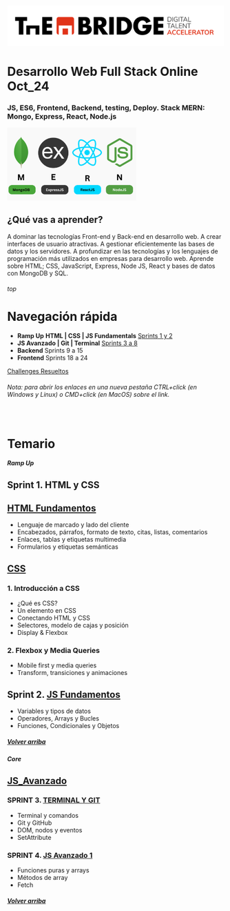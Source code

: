 ![logotipo de The Bridge](./assets/img/logo.png)

# Desarrollo Web Full Stack Online Oct_24

### JS, ES6, Frontend, Backend, testing, Deploy. Stack MERN: Mongo, Express, React, Node.js 

<img src="./assets/img/mern.png" alt="mern icon" width="300" style="display: inline-block; margin-right: 10px;"/> &nbsp;

## ¿Qué vas a aprender?
A dominar las tecnologías Front-end y Back-end en desarrollo web.
A crear interfaces de usuario atractivas.
A gestionar eficientemente las bases de datos y los servidores.
A profundizar en las tecnologías y los lenguajes de programación más utilizados en empresas para desarrollo web.
Aprende sobre HTML; CSS, JavaScript, Express, Node JS, React y bases de datos con MongoDB y SQL.
<br>

###### top
# Navegación rápida

- **Ramp Up** **HTML | CSS | JS Fundamentals** [Sprints 1 y 2](#ramp-up)
- **JS Avanzado | Git | Terminal** [Sprints 3 a 8](#js_avanzado)
- **Backend** Sprints 9 a 15
- **Frontend** Sprints 18 a 24

[Challenges Resueltos](https://github.com/BeaSerrano/Challenges)

###### Nota: para abrir los enlaces en una nueva pestaña CTRL+click (en Windows y Linux) o CMD+click (en MacOS) sobre el link.


<br/>

# Temario

##### Ramp Up
## Sprint 1. HTML y CSS
## [HTML Fundamentos](./01_Ramp_Up/01_html/)
- Lenguaje de marcado y lado del cliente
- Encabezados, párrafos, formato de texto, citas, listas, comentarios
- Enlaces, tablas y etiquetas multimedia
- Formularios y etiquetas semánticas

## [CSS](./01_Ramp_Up/02_css/) 


### 1. Introducción a CSS
- ¿Qué es CSS?
- Un elemento en CSS
- Conectando HTML y CSS
- Selectores, modelo de cajas y posición 
- Display & Flexbox


###  2. Flexbox y Media Queries
- Mobile first y media queries
- Transform, transiciones y animaciones


## Sprint 2. [JS Fundamentos](./01_Ramp_Up/03_js/) 
- Variables y tipos de datos
- Operadores, Arrays y Bucles
- Funciones, Condicionales y Objetos


##### [Volver arriba](#top)

##### Core
## [JS_Avanzado](./02_JavaScript_Avanzado)

### SPRINT 3. [TERMINAL Y GIT](./02_JS_avanzado/sprint_3/)
- Terminal y comandos
- Git y GitHub
- DOM, nodos y eventos
- SetAttribute

### SPRINT 4. [JS Avanzado 1](./02_JS_avanzado/sprint_4/)
- Funciones puras y arrays
- Métodos de array
- Fetch



##### [Volver arriba](#top)